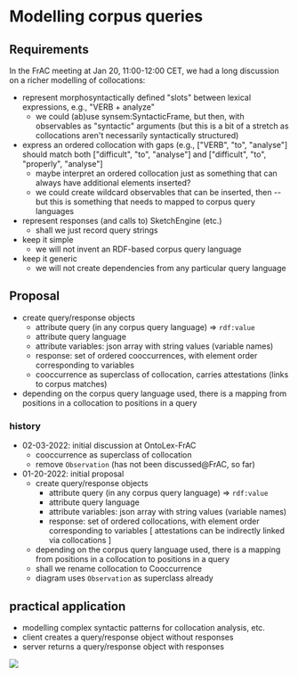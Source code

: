 # Modelling corpus queries


## Requirements

In the FrAC meeting at Jan 20, 11:00-12:00 CET, we had a long discussion on a richer modelling of collocations:

- represent morphosyntactically defined "slots" between lexical expressions, e.g., "VERB + analyze"
  - we could (ab)use synsem:SyntacticFrame, but then, with observables as "syntactic" arguments
    (but this is a bit of a stretch as collocations aren't necessarily syntactically structured)
- express an ordered collocation with gaps (e.g., ["VERB", "to", "analyse"] should match both ["difficult", "to", "analyse"] and ["difficult", "to", "properly", "analyse"]
  - maybe interpret an ordered collocation just as something that can always have additional elements inserted?
  - we could create wildcard observables that can be inserted, then -- but this is something that needs to mapped to corpus query languages
- represent responses (and calls to) SketchEngine (etc.)
  - shall we just record query strings
- keep it simple
  - we will not invent an RDF-based corpus query language
- keep it generic
  - we will not create dependencies from any particular query language

## Proposal

- create query/response objects
  - attribute query (in any corpus query language) => `rdf:value`
  - attribute query language
  - attribute variables: json array with string values (variable names)
  - response: set of ordered cooccurrences, with element order corresponding to variables
  - cooccurrence as superclass of collocation, carries attestations (links to corpus matches)
- depending on the corpus query language used, there is a mapping from positions in a collocation to positions in a query

### history

- 02-03-2022: initial discussion at OntoLex-FrAC
  - cooccurrence as superclass of collocation
  - remove `Observation` (has not been discussed@FrAC, so far)
- 01-20-2022: initial proposal 
  - create query/response objects
    - attribute query (in any corpus query language) => `rdf:value`
    - attribute query language
    - attribute variables: json array with string values (variable names)
    - response: set of ordered collocations, with element order corresponding to variables
      [ attestations can be indirectly linked via collocations ]
  - depending on the corpus query language used, there is a mapping from positions in a collocation to positions in a query
  - shall we rename collocation to Cooccurrence
  - diagram uses `Observation` as superclass already

## practical application
- modelling complex syntactic patterns for collocation analysis, etc.
- client creates a query/response object without responses
- server returns a query/response object with responses


![](http://www.plantuml.com/plantuml/proxy?src=https://raw.githubusercontent.com/ontolex/frequency-attestation-corpus-information/master/img/diagram-with-query.puml?cache=no)
